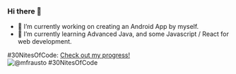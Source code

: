 

### Hi there 👋

- 🔭 I’m currently working on creating an Android App by myself.
- 🌱 I’m currently learning Advanced Java, and some Javascript / React for web development.


#30NitesOfCode:
  [Check out my progress!](https://www.codedex.io/@mfrausto/30-nites-of-code)  
  ![@mfrausto #30NitesOfCode](https://www.codedex.io/api/petStatus?user=mfrausto) 
